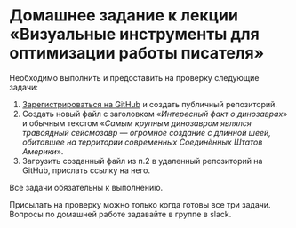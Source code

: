 # Домашнее задание к лекции «Визуальные инструменты для оптимизации работы писателя»
Необходимо выполнить и предоставить на проверку следующие задачи:
1. [Зарегистрироваться на GitHub](https://github.com/join) и создать публичный репозиторий.
2. Создать новый файл с заголовком «*Интересный факт о динозаврах*» и обычным текстом «*Самым крупным динозавром являлся травоядный сейсмозавр — огромное создание с длинной шеей, обитавшее на территории современных Соединённых Штатов Америки*».
3. Загрузить созданный файл из п.2 в удаленный репозиторий на GitHub, прислать ссылку на него.

Все задачи обязательны к выполнению.

Присылать на проверку можно только когда готовы все три задачи.
Вопросы по домашней работе задавайте в группе в slack.
